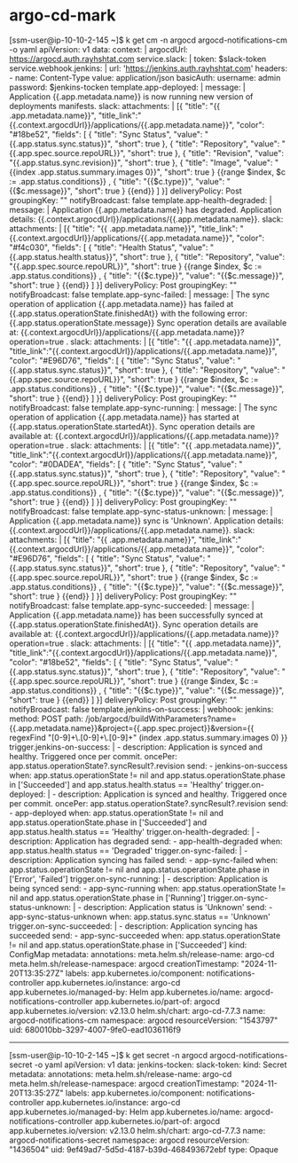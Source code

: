 # argo-cd-mark
[ssm-user@ip-10-10-2-145 ~]$ k get cm -n argocd argocd-notifications-cm -o yaml
apiVersion: v1
data:
  context: |
    argocdUrl: https://argocd.auth.rayhshtat.com
  service.slack: |
    token: $slack-token
  service.webhook.jenkins: |
    url: 'https://jenkins.auth.rayhshtat.com'
    headers:
      - name: Content-Type
        value: application/json
    basicAuth:
      username: admin
      password: $jenkins-tocken
  template.app-deployed: |
    message: |
      Application {{.app.metadata.name}} is now running new version of deployments manifests.
    slack:
      attachments: |
        [{
          "title": "{{ .app.metadata.name}}",
          "title_link":"{{.context.argocdUrl}}/applications/{{.app.metadata.name}}",
          "color": "#18be52",
          "fields": [
          {
            "title": "Sync Status",
            "value": "{{.app.status.sync.status}}",
            "short": true
          },
          {
            "title": "Repository",
            "value": "{{.app.spec.source.repoURL}}",
            "short": true
          },
          {
            "title": "Revision",
            "value": "{{.app.status.sync.revision}}",
            "short": true
          },
          {
            "title": "Image",
            "value": "{{index .app.status.summary.images 0}}",
            "short": true
          }
          {{range $index, $c := .app.status.conditions}}
          ,
          {
            "title": "{{$c.type}}",
            "value": "{{$c.message}}",
            "short": true
          }
          {{end}}
          ]
        }]
      deliveryPolicy: Post
      groupingKey: ""
      notifyBroadcast: false
  template.app-health-degraded: |
    message: |
      Application {{.app.metadata.name}} has degraded.
      Application details: {{.context.argocdUrl}}/applications/{{.app.metadata.name}}.
    slack:
      attachments: |
        [{
          "title": "{{ .app.metadata.name}}",
          "title_link": "{{.context.argocdUrl}}/applications/{{.app.metadata.name}}",
          "color": "#f4c030",
          "fields": [
          {
            "title": "Health Status",
            "value": "{{.app.status.health.status}}",
            "short": true
          },
          {
            "title": "Repository",
            "value": "{{.app.spec.source.repoURL}}",
            "short": true
          }
          {{range $index, $c := .app.status.conditions}}
          ,
          {
            "title": "{{$c.type}}",
            "value": "{{$c.message}}",
            "short": true
          }
          {{end}}
          ]
        }]
      deliveryPolicy: Post
      groupingKey: ""
      notifyBroadcast: false
  template.app-sync-failed: |
    message: |
      The sync operation of application {{.app.metadata.name}} has failed at {{.app.status.operationState.finishedAt}} with the following error: {{.app.status.operationState.message}}
      Sync operation details are available at: {{.context.argocdUrl}}/applications/{{.app.metadata.name}}?operation=true .
    slack:
      attachments: |
        [{
          "title": "{{ .app.metadata.name}}",
          "title_link":"{{.context.argocdUrl}}/applications/{{.app.metadata.name}}",
          "color": "#E96D76",
          "fields": [
          {
            "title": "Sync Status",
            "value": "{{.app.status.sync.status}}",
            "short": true
          },
          {
            "title": "Repository",
            "value": "{{.app.spec.source.repoURL}}",
            "short": true
          }
          {{range $index, $c := .app.status.conditions}}
          ,
          {
            "title": "{{$c.type}}",
            "value": "{{$c.message}}",
            "short": true
          }
          {{end}}
          ]
        }]
      deliveryPolicy: Post
      groupingKey: ""
      notifyBroadcast: false
  template.app-sync-running: |
    message: |
      The sync operation of application {{.app.metadata.name}} has started at {{.app.status.operationState.startedAt}}.
      Sync operation details are available at: {{.context.argocdUrl}}/applications/{{.app.metadata.name}}?operation=true .
    slack:
      attachments: |
        [{
          "title": "{{ .app.metadata.name}}",
          "title_link":"{{.context.argocdUrl}}/applications/{{.app.metadata.name}}",
          "color": "#0DADEA",
          "fields": [
          {
            "title": "Sync Status",
            "value": "{{.app.status.sync.status}}",
            "short": true
          },
          {
            "title": "Repository",
            "value": "{{.app.spec.source.repoURL}}",
            "short": true
          }
          {{range $index, $c := .app.status.conditions}}
          ,
          {
            "title": "{{$c.type}}",
            "value": "{{$c.message}}",
            "short": true
          }
          {{end}}
          ]
        }]
      deliveryPolicy: Post
      groupingKey: ""
      notifyBroadcast: false
  template.app-sync-status-unknown: |
    message: |
      Application {{.app.metadata.name}} sync is 'Unknown'.
      Application details: {{.context.argocdUrl}}/applications/{{.app.metadata.name}}.
    slack:
      attachments: |
        [{
          "title": "{{ .app.metadata.name}}",
          "title_link":"{{.context.argocdUrl}}/applications/{{.app.metadata.name}}",
          "color": "#E96D76",
          "fields": [
          {
            "title": "Sync Status",
            "value": "{{.app.status.sync.status}}",
            "short": true
          },
          {
            "title": "Repository",
            "value": "{{.app.spec.source.repoURL}}",
            "short": true
          }
          {{range $index, $c := .app.status.conditions}}
          ,
          {
            "title": "{{$c.type}}",
            "value": "{{$c.message}}",
            "short": true
          }
          {{end}}
          ]
        }]
      deliveryPolicy: Post
      groupingKey: ""
      notifyBroadcast: false
  template.app-sync-succeeded: |
    message: |
      Application {{.app.metadata.name}} has been successfully synced at {{.app.status.operationState.finishedAt}}.
      Sync operation details are available at: {{.context.argocdUrl}}/applications/{{.app.metadata.name}}?operation=true .
    slack:
      attachments: |
        [{
          "title": "{{ .app.metadata.name}}",
          "title_link":"{{.context.argocdUrl}}/applications/{{.app.metadata.name}}",
          "color": "#18be52",
          "fields": [
          {
            "title": "Sync Status",
            "value": "{{.app.status.sync.status}}",
            "short": true
          },
          {
            "title": "Repository",
            "value": "{{.app.spec.source.repoURL}}",
            "short": true
          }
          {{range $index, $c := .app.status.conditions}}
          ,
          {
            "title": "{{$c.type}}",
            "value": "{{$c.message}}",
            "short": true
          }
          {{end}}
          ]
        }]
      deliveryPolicy: Post
      groupingKey: ""
      notifyBroadcast: false
  template.jenkins-on-success: |
    webhook:
      jenkins:
        method: POST
        path: /job/argocd/buildWithParameters?name={{.app.metadata.name}}&project={{.app.spec.project}}&version={{ regexFind "[0-9]+\\.[0-9]+\\.[0-9]+" (index .app.status.summary.images 0) }}
  trigger.jenkins-on-success: |
    - description: Application is synced and healthy. Triggered once per commit.
      oncePer: app.status.operationState?.syncResult?.revision
      send:
      - jenkins-on-success
      when: app.status.operationState != nil and app.status.operationState.phase in ['Succeeded'] and app.status.health.status == 'Healthy'
  trigger.on-deployed: |
    - description: Application is synced and healthy. Triggered once per commit.
      oncePer: app.status.operationState?.syncResult?.revision
      send:
      - app-deployed
      when: app.status.operationState != nil and app.status.operationState.phase in ['Succeeded'] and app.status.health.status == 'Healthy'
  trigger.on-health-degraded: |
    - description: Application has degraded
      send:
      - app-health-degraded
      when: app.status.health.status == 'Degraded'
  trigger.on-sync-failed: |
    - description: Application syncing has failed
      send:
      - app-sync-failed
      when: app.status.operationState != nil and app.status.operationState.phase in ['Error',
        'Failed']
  trigger.on-sync-running: |
    - description: Application is being synced
      send:
      - app-sync-running
      when: app.status.operationState != nil and app.status.operationState.phase in ['Running']
  trigger.on-sync-status-unknown: |
    - description: Application status is 'Unknown'
      send:
      - app-sync-status-unknown
      when: app.status.sync.status == 'Unknown'
  trigger.on-sync-succeeded: |
    - description: Application syncing has succeeded
      send:
      - app-sync-succeeded
      when: app.status.operationState != nil and app.status.operationState.phase in ['Succeeded']
kind: ConfigMap
metadata:
  annotations:
    meta.helm.sh/release-name: argo-cd
    meta.helm.sh/release-namespace: argocd
  creationTimestamp: "2024-11-20T13:35:27Z"
  labels:
    app.kubernetes.io/component: notifications-controller
    app.kubernetes.io/instance: argo-cd
    app.kubernetes.io/managed-by: Helm
    app.kubernetes.io/name: argocd-notifications-controller
    app.kubernetes.io/part-of: argocd
    app.kubernetes.io/version: v2.13.0
    helm.sh/chart: argo-cd-7.7.3
  name: argocd-notifications-cm
  namespace: argocd
  resourceVersion: "1543797"
  uid: 680010bb-3297-4007-9fe0-ead1036116f9

---------

[ssm-user@ip-10-10-2-145 ~]$ k get secret -n argocd argocd-notifications-secret -o yaml
apiVersion: v1
data:
  jenkins-tocken: <value>
  slack-token: <value>
kind: Secret
metadata:
  annotations:
    meta.helm.sh/release-name: argo-cd
    meta.helm.sh/release-namespace: argocd
  creationTimestamp: "2024-11-20T13:35:27Z"
  labels:
    app.kubernetes.io/component: notifications-controller
    app.kubernetes.io/instance: argo-cd
    app.kubernetes.io/managed-by: Helm
    app.kubernetes.io/name: argocd-notifications-controller
    app.kubernetes.io/part-of: argocd
    app.kubernetes.io/version: v2.13.0
    helm.sh/chart: argo-cd-7.7.3
  name: argocd-notifications-secret
  namespace: argocd
  resourceVersion: "1436504"
  uid: 9ef49ad7-5d5d-4187-b39d-468493672ebf
type: Opaque